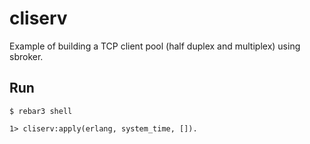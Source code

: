 cliserv
=======

Example of building a TCP client pool (half duplex and multiplex) using sbroker.

Run
---

    $ rebar3 shell

    1> cliserv:apply(erlang, system_time, []).
